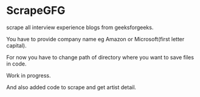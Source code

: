 # ScrapeGFG
scrape all interview experience blogs from geeksforgeeks.

You have to provide company name eg Amazon or Microsoft(first letter capital).

For now you have to change path of directory where you want to save files in code.

Work in progress.

And also added code to scrape and get artist detail.
